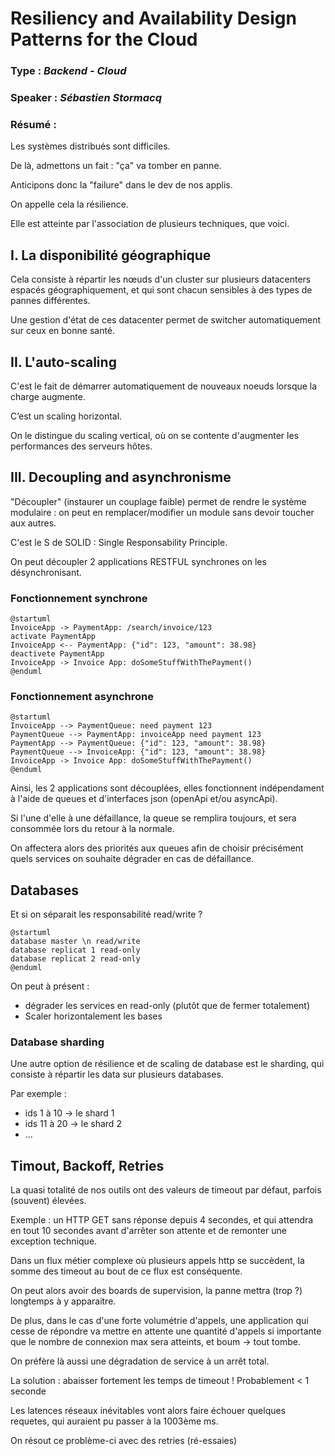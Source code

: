 # Resiliency and Availability Design Patterns for the Cloud

### **Type** : *Backend - Cloud*

### **Speaker** : *Sébastien Stormacq*

### **Résumé** :

Les systèmes distribués sont difficiles.

De là, admettons un fait : "ça" va tomber en panne.

Anticipons donc la "failure" dans le dev de nos applis.

On appelle cela la résilience.

Elle est atteinte par l'association de plusieurs techniques, que voici.

## I. La disponibilité géographique

Cela consiste à répartir les nœuds d'un cluster sur plusieurs datacenters espacés géographiquement, et qui sont chacun sensibles à des types de pannes différentes.

Une gestion d'état de ces datacenter permet de switcher automatiquement sur ceux en bonne santé.

## II. L'auto-scaling

C'est le fait de démarrer automatiquement de nouveaux noeuds lorsque la charge augmente.

C’est un scaling horizontal.

On le distingue du scaling vertical, où on se contente d'augmenter les performances des serveurs hôtes.

## III. Decoupling and asynchronisme

"Découpler" (instaurer un couplage faible) permet de rendre le système modulaire : on peut en remplacer/modifier un module sans devoir toucher aux autres.

C'est le S de SOLID : Single Responsability Principle.

On peut découpler 2 applications RESTFUL synchrones on les désynchronisant.

### Fonctionnement synchrone

```puml
@startuml
InvoiceApp -> PaymentApp: /search/invoice/123
activate PaymentApp
InvoiceApp <-- PaymentApp: {"id": 123, "amount": 38.98}
deactivete PaymentApp
InvoiceApp -> Invoice App: doSomeStuffWithThePayment()
@enduml
```

### Fonctionnement asynchrone

```puml
@startuml
InvoiceApp --> PaymentQueue: need payment 123
PaymentQueue --> PaymentApp: invoiceApp need payment 123
PaymentApp --> PaymentQueue: {"id": 123, "amount": 38.98}
PaymentQueue --> InvoiceApp: {"id": 123, "amount": 38.98}
InvoiceApp -> Invoice App: doSomeStuffWithThePayment()
@enduml
```

Ainsi, les 2 applications sont découplées, elles fonctionnent indépendament à l'aide de queues et d'interfaces json (openApi et/ou asyncApi).

Si l'une d'elle à une défaillance, la queue se remplira toujours, et sera consommée lors du retour à la normale.

On affectera alors des priorités aux queues afin de choisir précisément quels services on souhaite dégrader en cas de défaillance.

## Databases

Et si on séparait les responsabilité read/write ?

```puml
@startuml
database master \n read/write
database replicat 1 read-only
database replicat 2 read-only
@enduml
```

On peut à présent :
* dégrader les services en read-only (plutôt que de fermer totalement)
* Scaler horizontalement les bases

### Database sharding

Une autre option de résilience et de scaling de database est le sharding, qui consiste à répartir les data sur plusieurs databases. 

Par exemple :
* ids 1 à 10 -> le shard 1
* ids 11 à 20 -> le shard 2
* ...

## Timout, Backoff, Retries

La quasi totalité de nos outils ont des valeurs de timeout par défaut, parfois (souvent) élevées.

Exemple : un HTTP GET sans réponse depuis 4 secondes, et qui attendra en tout 10 secondes avant d'arrêter son attente et de remonter une exception technique.

Dans un flux métier complexe où plusieurs appels http se succèdent, la somme des timeout au bout de ce flux est conséquente.

On peut alors avoir des boards de supervision, la panne mettra (trop ?) longtemps à y apparaitre.

De plus, dans le cas d'une forte volumétrie d'appels, une application qui cesse de répondre va mettre en attente une quantité d'appels si importante que le nombre de connexion max sera atteints, et boum -> tout tombe.

On préfère là aussi une dégradation de service à un arrêt total.

La solution : abaisser fortement les temps de timeout ! Probablement < 1 seconde

Les latences réseaux inévitables vont alors faire échouer quelques requetes, qui auraient pu passer à la 1003ème ms.

On résout ce problème-ci avec des retries (ré-essaies)
